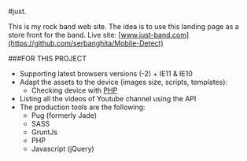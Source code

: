 #just.

This is my rock band web site. The idea is to use this landing page as a store front for the band.
Live site: [www.just-band.com](https://github.com/serbanghita/Mobile-Detect)

###FOR THIS PROJECT

* Supporting latest browsers versions (-2) + IE11 & IE10
* Adapt the assets to the device (images size, scripts, templates):
    - Checking device with [PHP](https://github.com/serbanghita/Mobile-Detect)
* Listing all the videos of Youtube channel using the API
* The production tools are the following:
    - Pug (formerly Jade)
    - SASS
    - GruntJs
    - PHP
    - Javascript (jQuery)